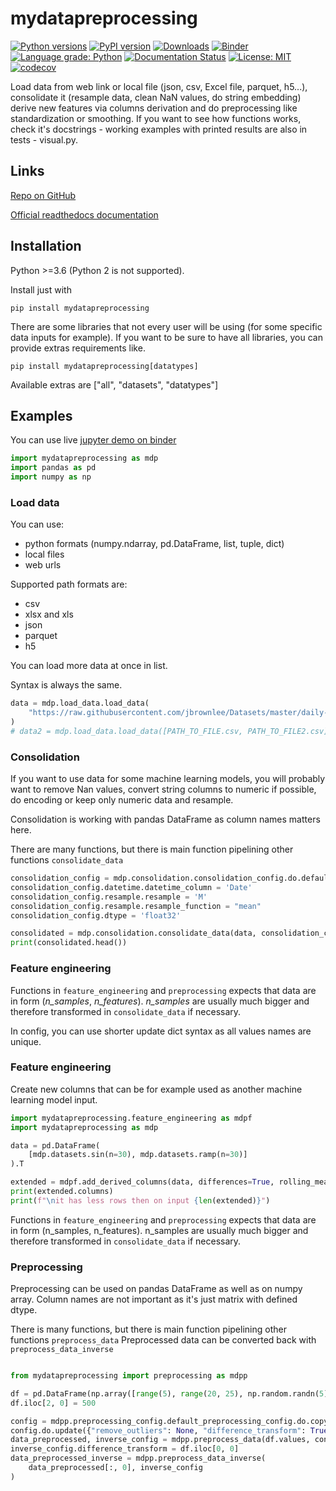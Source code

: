 # mydatapreprocessing

[![Python versions](https://img.shields.io/pypi/pyversions/mydatapreprocessing.svg)](https://pypi.python.org/pypi/mydatapreprocessing/) [![PyPI version](https://badge.fury.io/py/mydatapreprocessing.svg)](https://badge.fury.io/py/mydatapreprocessing) [![Downloads](https://pepy.tech/badge/mydatapreprocessing)](https://pepy.tech/project/mydatapreprocessing) [![Binder](https://mybinder.org/badge_logo.svg)](https://mybinder.org/v2/gh/Malachov/mydatapreprocessing/HEAD?filepath=demo.ipynb) [![Language grade: Python](https://img.shields.io/lgtm/grade/python/g/Malachov/mydatapreprocessing.svg?logo=lgtm&logoWidth=18)](https://lgtm.com/projects/g/Malachov/mydatapreprocessing/context:python) [![Documentation Status](https://readthedocs.org/projects/mydatapreprocessing/badge/?version=latest)](https://mydatapreprocessing.readthedocs.io/?badge=latest) [![License: MIT](https://img.shields.io/badge/License-MIT-yellow.svg)](https://opensource.org/licenses/MIT) [![codecov](https://codecov.io/gh/Malachov/mydatapreprocessing/branch/master/graph/badge.svg)](https://codecov.io/gh/Malachov/mydatapreprocessing)

Load data from web link or local file (json, csv, Excel file, parquet, h5...), consolidate it (resample data, clean NaN values, do string embedding) derive new features via columns derivation and do preprocessing like
standardization or smoothing. If you want to see how functions works, check it's docstrings - working examples with printed results are also in tests - visual.py.

## Links

[Repo on GitHub](https://github.com/Malachov/mydatapreprocessing)

[Official readthedocs documentation](https://mydatapreprocessing.readthedocs.io)


## Installation

Python >=3.6 (Python 2 is not supported).

Install just with

```console
pip install mydatapreprocessing
```

There are some libraries that not every user will be using (for some specific data inputs for example). If you want to be sure to have all libraries, you can provide extras requirements like.

```console
pip install mydatapreprocessing[datatypes]
```

Available extras are ["all", "datasets", "datatypes"]


## Examples

You can use live [jupyter demo on binder](https://mybinder.org/v2/gh/Malachov/mydatapreprocessing/HEAD?filepath=demo.ipynb)

<!--phmdoctest-setup-->
```python
import mydatapreprocessing as mdp
import pandas as pd
import numpy as np
```

### Load data

You can use:

- python formats (numpy.ndarray, pd.DataFrame, list, tuple, dict)
- local files
- web urls

Supported path formats are:

- csv
- xlsx and xls
- json
- parquet
- h5

You can load more data at once in list.

Syntax is always the same.

<!--phmdoctest-label test_load_data-->
<!--phmdoctest-share-names-->
```python
data = mdp.load_data.load_data(
    "https://raw.githubusercontent.com/jbrownlee/Datasets/master/daily-min-temperatures.csv",
)
# data2 = mdp.load_data.load_data([PATH_TO_FILE.csv, PATH_TO_FILE2.csv])
```

### Consolidation
If you want to use data for some machine learning models, you will probably want to remove Nan values, convert string columns to numeric if possible, do encoding or keep only numeric data and resample.

Consolidation is working with pandas DataFrame as column names matters here.

There are many functions, but there is main function pipelining other functions `consolidate_data`


<!--phmdoctest-label test_consolidation-->
<!--phmdoctest-share-names-->
```python
consolidation_config = mdp.consolidation.consolidation_config.do.default_consolidation_config.do.copy()
consolidation_config.datetime.datetime_column = 'Date'
consolidation_config.resample.resample = 'M'
consolidation_config.resample.resample_function = "mean"
consolidation_config.dtype = 'float32'

consolidated = mdp.consolidation.consolidate_data(data, consolidation_config)
print(consolidated.head())
```

### Feature engineering
Functions in `feature_engineering` and `preprocessing` expects that data are in form (*n_samples*, *n_features*).
*n_samples* are usually much bigger and therefore transformed in `consolidate_data` if necessary.

In config, you can use shorter update dict syntax as all values names are unique.

### Feature engineering

Create new columns that can be for example used as another machine learning model input.

```python
import mydatapreprocessing.feature_engineering as mdpf
import mydatapreprocessing as mdp

data = pd.DataFrame(
    [mdp.datasets.sin(n=30), mdp.datasets.ramp(n=30)]
).T

extended = mdpf.add_derived_columns(data, differences=True, rolling_means=10)
print(extended.columns)
print(f"\nit has less rows then on input {len(extended)}")
```

Functions in `feature_engineering` and `preprocessing` expects that data are in form (n_samples, n_features). n_samples are usually much bigger and therefore transformed in `consolidate_data`
if necessary.

### Preprocessing

Preprocessing can be used on pandas DataFrame as well as on numpy array. Column names are not important as it's just matrix with defined dtype.

There is many functions, but there is main function pipelining other functions `preprocess_data` Preprocessed data can be converted back with `preprocess_data_inverse`


<!--phmdoctest-label test_preprocess_data-->
<!--phmdoctest-share-names-->
```python

from mydatapreprocessing import preprocessing as mdpp

df = pd.DataFrame(np.array([range(5), range(20, 25), np.random.randn(5)]).astype("float32").T)
df.iloc[2, 0] = 500

config = mdpp.preprocessing_config.default_preprocessing_config.do.copy()
config.do.update({"remove_outliers": None, "difference_transform": True, "standardize": "standardize"})
data_preprocessed, inverse_config = mdpp.preprocess_data(df.values, config)
inverse_config.difference_transform = df.iloc[0, 0]
data_preprocessed_inverse = mdpp.preprocess_data_inverse(
    data_preprocessed[:, 0], inverse_config
)
```
